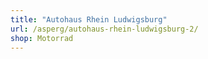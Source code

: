 ```yaml
---
title: "Autohaus Rhein Ludwigsburg"
url: /asperg/autohaus-rhein-ludwigsburg-2/
shop: Motorrad
---
```

